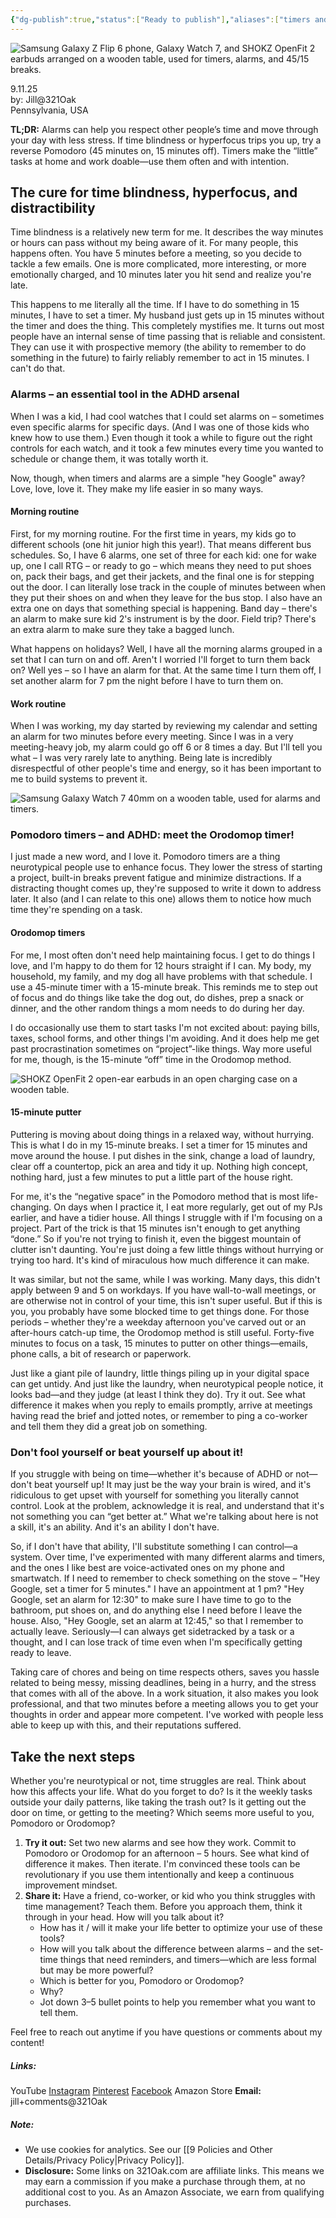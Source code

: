 ```yaml
---
{"dg-publish":true,"status":["Ready to publish"],"aliases":["timers and alarms","Pomodoro","Orodomop"],"dg-metatags":{"title":"Timers & Alarms for Better Time Management (ADHD-Friendly)","description":"Beat time blindness with alarms, 45/15 'Orodomop' breaks, and simple routines. Practical tips for punctuality, focus, and lower-stress days.","og:title":"Timers & Alarms for Better Time Management (ADHD-Friendly)","og:description":"Beat time blindness with alarms, 45/15 'Orodomop' breaks, and simple routines. Practical tips for punctuality, focus, and lower-stress days.","og:type":"article","og:url":"https://321-oak.vercel.app/life-hacks/timers-and-alarms-for-time-management-daily-thoughts/","og:site_name":"321 Oak","og:image":"https://res.cloudinary.com/dwfbbjxam/image/upload/c_fill,g_auto,w_1200,h_630,f_auto,q_auto/v1757614834/timers-toolkit__Web-Article_wnxquk.jpg","og:image:width":"1200","og:image:height":"630","og:image:alt":"Samsung Galaxy Z Flip 6 phone, Galaxy Watch 7, and SHOKZ OpenFit 2 earbuds arranged on a wooden table, used for timers, alarms, and 45/15 breaks."},"permalink":"/3-life-hacks/timers-and-alarms-for-time-management-daily-thoughts/","metatags":{"title":"Timers & Alarms for Better Time Management (ADHD-Friendly)","description":"Beat time blindness with alarms, 45/15 'Orodomop' breaks, and simple routines. Practical tips for punctuality, focus, and lower-stress days.","og:title":"Timers & Alarms for Better Time Management (ADHD-Friendly)","og:description":"Beat time blindness with alarms, 45/15 'Orodomop' breaks, and simple routines. Practical tips for punctuality, focus, and lower-stress days.","og:type":"article","og:url":"https://321-oak.vercel.app/life-hacks/timers-and-alarms-for-time-management-daily-thoughts/","og:site_name":"321 Oak","og:image":"https://res.cloudinary.com/dwfbbjxam/image/upload/c_fill,g_auto,w_1200,h_630,f_auto,q_auto/v1757614834/timers-toolkit__Web-Article_wnxquk.jpg","og:image:width":"1200","og:image:height":"630","og:image:alt":"Samsung Galaxy Z Flip 6 phone, Galaxy Watch 7, and SHOKZ OpenFit 2 earbuds arranged on a wooden table, used for timers, alarms, and 45/15 breaks."},"dgPassFrontmatter":true,"noteIcon":""}
---
```



<img src="https://res.cloudinary.com/dwfbbjxam/image/upload/c_fill,g_auto,ar_19:6,w_auto:100:1600,dpr_auto,f_auto,q_auto,g_center/v1757614834/timers-toolkit__Web-Article_wnxquk.jpg" alt="Samsung Galaxy Z Flip 6 phone, Galaxy Watch 7, and SHOKZ OpenFit 2 earbuds arranged on a wooden table, used for timers, alarms, and 45/15 breaks.">


9.11.25  
by: Jill@321Oak  
Pennsylvania, USA

**TL;DR:** Alarms can help you respect other people’s time and move through your day with less stress. If time blindness or hyperfocus trips you up, try a reverse Pomodoro (45 minutes on, 15 minutes off). Timers make the “little” tasks at home and work doable—use them often and with intention.

## The cure for time blindness, hyperfocus, and distractibility

Time blindness is a relatively new term for me. It describes the way minutes or hours can pass without my being aware of it. For many people, this happens often. You have 5 minutes before a meeting, so you decide to tackle a few emails. One is more complicated, more interesting, or more emotionally charged, and 10 minutes later you hit send and realize you're late.

This happens to me literally all the time. If I have to do something in 15 minutes, I have to set a timer. My husband just gets up in 15 minutes without the timer and does the thing. This completely mystifies me. It turns out most people have an internal sense of time passing that is reliable and consistent. They can use it with prospective memory (the ability to remember to do something in the future) to fairly reliably remember to act in 15 minutes. I can't do that.

### Alarms – an essential tool in the ADHD arsenal

When I was a kid, I had cool watches that I could set alarms on – sometimes even specific alarms for specific days. (And I was one of those kids who knew how to use them.) Even though it took a while to figure out the right controls for each watch, and it took a few minutes every time you wanted to schedule or change them, it was totally worth it.

Now, though, when timers and alarms are a simple "hey Google" away? Love, love, love it. They make my life easier in so many ways.

#### Morning routine

First, for my morning routine. For the first time in years, my kids go to different schools (one hit junior high this year!). That means different bus schedules. So, I have 6 alarms, one set of three for each kid: one for wake up, one I call RTG – or ready to go – which means they need to put shoes on, pack their bags, and get their jackets, and the final one is for stepping out the door. I can literally lose track in the couple of minutes between when they put their shoes on and when they leave for the bus stop. I also have an extra one on days that something special is happening. Band day – there's an alarm to make sure kid 2's instrument is by the door. Field trip? There's an extra alarm to make sure they take a bagged lunch.

What happens on holidays? Well, I have all the morning alarms grouped in a set that I can turn on and off. Aren't I worried I'll forget to turn them back on? Well yes – so I have an alarm for that. At the same time I turn them off, I set another alarm for 7 pm the night before I have to turn them on.

#### Work routine

When I was working, my day started by reviewing my calendar and setting an alarm for two minutes before every meeting. Since I was in a very meeting-heavy job, my alarm could go off 6 or 8 times a day. But I'll tell you what – I was very rarely late to anything. Being late is incredibly disrespectful of other people's time and energy, so it has been important to me to build systems to prevent it.


<img src="https://res.cloudinary.com/dwfbbjxam/image/upload/c_limit,w_auto:100:1200,dpr_auto,f_auto,q_auto/v1757614834/watch__IG_amfvfx.jpg" loading="lazy" decoding="async" alt="Samsung Galaxy Watch 7 40mm on a wooden table, used for alarms and timers.">


### Pomodoro timers – and ADHD: meet the Orodomop timer!

I just made a new word, and I love it. Pomodoro timers are a thing neurotypical people use to enhance focus. They lower the stress of starting a project, built-in breaks prevent fatigue and minimize distractions. If a distracting thought comes up, they're supposed to write it down to address later. It also (and I can relate to this one) allows them to notice how much time they're spending on a task.
#### Orodomop timers

For me, I most often don't need help maintaining focus. I get to do things I love, and I'm happy to do them for 12 hours straight if I can. My body, my household, my family, and my dog all have problems with that schedule. I use a 45-minute timer with a 15-minute break. This reminds me to step out of focus and do things like take the dog out, do dishes, prep a snack or dinner, and the other random things a mom needs to do during her day.

I do occasionally use them to start tasks I'm not excited about: paying bills, taxes, school forms, and other things I'm avoiding. And it does help me get past procrastination sometimes on “project”-like things. Way more useful for me, though, is the 15-minute “off” time in the Orodomop method.

<img src="https://res.cloudinary.com/dwfbbjxam/image/upload/c_limit,w_auto:100:1200,dpr_auto,f_auto,q_auto/v1757614834/openfit2_k9dgug.jpg" loading="lazy" decoding="async" alt="SHOKZ OpenFit 2 open-ear earbuds in an open charging case on a wooden table." >

#### 15-minute putter

Puttering is moving about doing things in a relaxed way, without hurrying. This is what I do in my 15-minute breaks. I set a timer for 15 minutes and move around the house. I put dishes in the sink, change a load of laundry, clear off a countertop, pick an area and tidy it up. Nothing high concept, nothing hard, just a few minutes to put a little part of the house right.

For me, it's the “negative space” in the Pomodoro method that is most life-changing. On days when I practice it, I eat more regularly, get out of my PJs earlier, and have a tidier house. All things I struggle with if I'm focusing on a project. Part of the trick is that 15 minutes isn't enough to get anything “done.” So if you're not trying to finish it, even the biggest mountain of clutter isn't daunting. You're just doing a few little things without hurrying or trying too hard. It's kind of miraculous how much difference it can make.

It was similar, but not the same, while I was working. Many days, this didn't apply between 9 and 5 on workdays. If you have wall-to-wall meetings, or are otherwise not in control of your time, this isn't super useful. But if this is you, you probably have some blocked time to get things done. For those periods – whether they're a weekday afternoon you've carved out or an after-hours catch-up time, the Orodomop method is still useful. Forty-five minutes to focus on a task, 15 minutes to putter on other things—emails, phone calls, a bit of research or paperwork.

Just like a giant pile of laundry, little things piling up in your digital space can get untidy. And just like the laundry, when neurotypical people notice, it looks bad—and they judge (at least I think they do). Try it out. See what difference it makes when you reply to emails promptly, arrive at meetings having read the brief and jotted notes, or remember to ping a co-worker and tell them they did a great job on something.

### Don't fool yourself or beat yourself up about it!

If you struggle with being on time—whether it's because of ADHD or not—don't beat yourself up! It may just be the way your brain is wired, and it's ridiculous to get upset with yourself for something you literally cannot control. Look at the problem, acknowledge it is real, and understand that it's not something you can “get better at.” What we're talking about here is not a skill, it's an ability. And it's an ability I don't have.

So, if I don't have that ability, I'll substitute something I can control—a system. Over time, I've experimented with many different alarms and timers, and the ones I like best are voice-activated ones on my phone and smartwatch. If I need to remember to check something on the stove – "Hey Google, set a timer for 5 minutes." I have an appointment at 1 pm? "Hey Google, set an alarm for 12:30" to make sure I have time to go to the bathroom, put shoes on, and do anything else I need before I leave the house. Also, "Hey Google, set an alarm at 12:45," so that I remember to actually leave. Seriously—I can always get sidetracked by a task or a thought, and I can lose track of time even when I'm specifically getting ready to leave.

Taking care of chores and being on time respects others, saves you hassle related to being messy, missing deadlines, being in a hurry, and the stress that comes with all of the above. In a work situation, it also makes you look professional, and that two minutes before a meeting allows you to get your thoughts in order and appear more competent. I've worked with people less able to keep up with this, and their reputations suffered.

## Take the next steps

Whether you're neurotypical or not, time struggles are real. Think about how this affects your life. What do you forget to do? Is it the weekly tasks outside your daily patterns, like taking the trash out? Is it getting out the door on time, or getting to the meeting? Which seems more useful to you, Pomodoro or Orodomop?

1. **Try it out:** Set two new alarms and see how they work. Commit to Pomodoro or Orodomop for an afternoon – 5 hours. See what kind of difference it makes. Then iterate. I'm convinced these tools can be revolutionary if you use them intentionally and keep a continuous improvement mindset.
2. **Share it:** Have a friend, co-worker, or kid who you think struggles with time management? Teach them. Before you approach them, think it through in your head. How will you talk about it?
    - How has it / will it make your life better to optimize your use of these tools?
    - How will you talk about the difference between alarms – and the set-time things that need reminders, and timers—which are less formal but may be more powerful?
    - Which is better for you, Pomodoro or Orodomop?
    - Why?
    - Jot down 3–5 bullet points to help you remember what you want to tell them.


Feel free to reach out anytime if you have questions or comments about my content!
##### Links:
YouTube
[Instagram](https://www.instagram.com/jill_321oak/)
[Pinterest](https://www.pinterest.com/Jill_321Oak/)
[Facebook](https://www.facebook.com/321Oak)
Amazon Store
**Email:** jill+comments@321Oak

##### Note:
- We use cookies for analytics. See our [[9 Policies and Other Details/Privacy Policy\|Privacy Policy]].
- **Disclosure:** Some links on 321Oak.com are affiliate links. This means we may earn a commission if you make a purchase through them, at no additional cost to you. As an Amazon Associate, we earn from qualifying purchases.